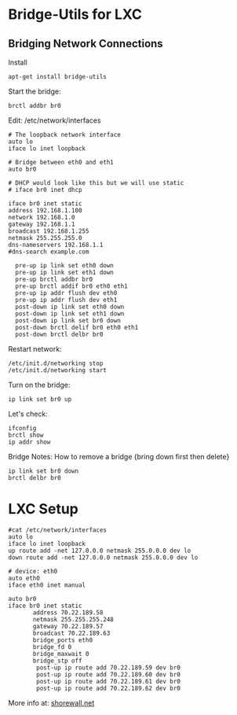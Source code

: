 Bridge-Utils for LXC
====================

Bridging Network Connections
----------------------------

Install

	apt-get install bridge-utils


Start the bridge:

	brctl addbr br0


Edit: /etc/network/interfaces

	# The loopback network interface
	auto lo
	iface lo inet loopback

	# Bridge between eth0 and eth1
	auto br0

	# DHCP would look like this but we will use static
	# iface br0 inet dhcp

	iface br0 inet static
	address 192.168.1.100
	network 192.168.1.0
	gateway 192.168.1.1
	broadcast 192.168.1.255
	netmask 255.255.255.0
	dns-nameservers 192.168.1.1
	#dns-search example.com 

	  pre-up ip link set eth0 down
	  pre-up ip link set eth1 down
	  pre-up brctl addbr br0
	  pre-up brctl addif br0 eth0 eth1
	  pre-up ip addr flush dev eth0
	  pre-up ip addr flush dev eth1
	  post-down ip link set eth0 down
	  post-down ip link set eth1 down
	  post-down ip link set br0 down
	  post-down brctl delif br0 eth0 eth1
	  post-down brctl delbr br0


Restart network:

	/etc/init.d/networking stop
	/etc/init.d/networking start


Turn on the bridge:  

	ip link set br0 up


Let's check: 
 
	ifconfig
	brctl show
	ip addr show


Bridge Notes:
How to remove a bridge {bring down first then delete}

	ip link set br0 down
	brctl delbr br0



LXC Setup
=========

	#cat /etc/network/interfaces
	auto lo
	iface lo inet loopback
	up route add -net 127.0.0.0 netmask 255.0.0.0 dev lo
	down route add -net 127.0.0.0 netmask 255.0.0.0 dev lo

	# device: eth0
	auto eth0
	iface eth0 inet manual

	auto br0
	iface br0 inet static
		   address 70.22.189.58
		   netmask 255.255.255.248
		   gateway 70.22.189.57
		   broadcast 70.22.189.63
		   bridge_ports eth0
		   bridge_fd 0
		   bridge_maxwait 0
		   bridge_stp off
		    post-up ip route add 70.22.189.59 dev br0
		    post-up ip route add 70.22.189.60 dev br0
		    post-up ip route add 70.22.189.61 dev br0
		    post-up ip route add 70.22.189.62 dev br0


More info at:
[shorewall.net](http://www.shorewall.net/LXC.html)
